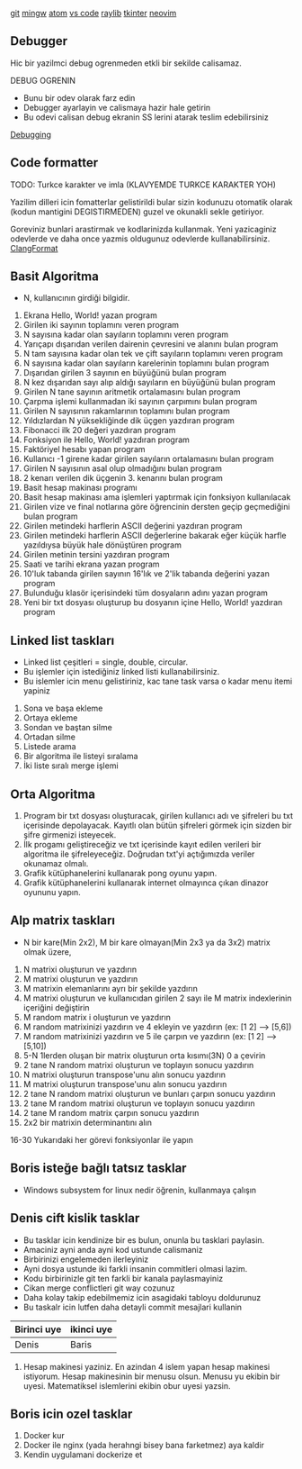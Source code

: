 [git](https://git-scm.com/) [mingw](http://mingw-w64.org/doku.php) [atom](https://atom.io/) [vs code](https://code.visualstudio.com/) [raylib](https://www.raylib.com/) [tkinter](https://docs.python.org/3/library/tkinter.html) [neovim](https://neovim.io/)

## Debugger

Hic bir yazilmci debug ogrenmeden etkli bir sekilde calisamaz. 

DEBUG OGRENIN

- Bunu bir odev olarak farz edin
- Debugger ayarlayin ve calismaya hazir hale getirin
- Bu odevi calisan debug ekranin SS lerini atarak teslim edebilirsiniz

[Debugging](https://code.visualstudio.com/docs/editor/debugging)

## Code formatter
TODO: Turkce karakter ve imla (KLAVYEMDE TURKCE KARAKTER YOH)

Yazilim dilleri icin fomatterlar gelistirildi bular sizin kodunuzu otomatik olarak (kodun mantigini DEGISTIRMEDEN) guzel ve okunakli sekle getiriyor.

Goreviniz bunlari arastirmak ve kodlarinizda kullanmak. Yeni yazicaginiz odevlerde ve daha once yazmis oldugunuz odevlerde kullanabilirsiniz. 
[ClangFormat](https://clang.llvm.org/docs/ClangFormat.html)

## Basit Algoritma

- N, kullanıcının girdiği bilgidir.

01. Ekrana Hello, World! yazan program
02. Girilen iki sayının toplamını veren program
03. N sayısına kadar olan sayıların toplamını veren program
04. Yarıçapı dışarıdan verilen dairenin çevresini ve alanını bulan program
05. N tam sayısına kadar olan tek ve çift sayıların toplamını veren program
06. N sayısına kadar olan sayıların karelerinin toplamını bulan program
07. Dışarıdan girilen 3 sayının en büyüğünü bulan program
08. N kez dışarıdan sayı alıp aldığı sayıların en büyüğünü bulan program
09. Girilen N tane sayının aritmetik ortalamasını bulan program
10. Çarpma işlemi kullanmadan iki sayının çarpımını bulan program
11. Girilen N sayısının rakamlarının toplamını bulan program
12. Yıldızlardan N yüksekliğinde dik üçgen yazdıran program
13. Fibonacci ilk 20 değeri yazdıran program
14. Fonksiyon ile Hello, World! yazdıran program
15. Faktöriyel hesabı yapan program
16. Kullanıcı -1 girene kadar girilen sayıların ortalamasını bulan program
17. Girilen N sayısının asal olup olmadığını bulan program
18. 2 kenarı verilen dik üçgenin 3. kenarını bulan program
19. Basit hesap makinası programı
20. Basit hesap makinası ama işlemleri yaptırmak için fonksiyon kullanılacak
21. Girilen vize ve final notlarına göre öğrencinin dersten geçip geçmediğini bulan program
22. Girilen metindeki harflerin ASCII değerini yazdıran program
23. Girilen metindeki harflerin ASCII değerlerine bakarak eğer küçük harfle yazıldıysa büyük hale dönüştüren program
24. Girilen metinin tersini yazdıran program
25. Saati ve tarihi ekrana yazan program
26. 10'luk tabanda girilen sayının 16'lık ve 2'lik tabanda değerini yazan program   
27. Bulunduğu klasör içerisindeki tüm dosyaların adını yazan program
28. Yeni bir txt dosyası oluşturup bu dosyanın içine Hello, World! yazdıran program

## Linked list taskları

- Linked list çeşitleri = single, double, circular.
- Bu işlemler için istediğiniz linked listi kullanabilirsiniz.
- Bu islemler icin menu gelistiriniz, kac tane task varsa o kadar menu itemi yapiniz

1. Sona ve başa ekleme
2. Ortaya ekleme
3. Sondan ve baştan silme
4. Ortadan silme
5. Listede arama
6. Bir algoritma ile listeyi sıralama
7. İki liste sıralı merge işlemi

## Orta Algoritma

1. Program bir txt dosyası oluşturacak, girilen kullanıcı adı ve şifreleri bu txt içerisinde depolayacak. Kayıtlı olan bütün şifreleri görmek için sizden bir şifre girmenizi isteyecek.
2. İlk progamı geliştireceğiz ve txt içerisinde kayıt edilen verileri bir algoritma ile şifreleyeceğiz. Doğrudan txt'yi açtığımızda veriler okunamaz olmalı.
3. Grafik kütüphanelerini kullanarak pong oyunu yapın.
4. Grafik kütüphanelerini kullanarak internet olmayınca çıkan dinazor oyununu yapın.

## Alp matrix taskları

- N bir kare(Min 2x2), M bir kare olmayan(Min 2x3 ya da 3x2) matrix olmak üzere,

1.  N matrixi oluşturun ve yazdırın
2.  M matrixi oluşturun ve yazdırın
3.  M matrixin elemanlarını ayrı bir şekilde yazdırın
4.  M matrixi oluşturun ve kullanıcıdan girilen 2 sayı ile M matrix indexlerinin içeriğini değiştirin
5.  M random matrix i oluşturun ve yazdırın 
6.  M random matrixinizi yazdırın ve 4 ekleyin ve yazdırın (ex: [1 2] --> [5,6])
7.  M random matrixinizi yazdırın ve 5 ile çarpın ve yazdırın (ex: [1 2] --> [5,10])
8.  5-N 1lerden oluşan bir matrix oluşturun orta kısımı(3N) 0 a çevirin
9.  2 tane N random matrixi oluşturun ve toplayın sonucu yazdırın
10. N matrixi oluşturun transpose'unu alın sonucu yazdırın
11. M matrixi oluşturun transpose'unu alın sonucu yazdırın
12. 2 tane N random matrixi oluşturun ve bunları çarpın sonucu yazdırın
13. 2 tane M random matrixi oluşturun ve toplayın sonucu yazdırın
14. 2 tane M random matrix çarpın sonucu yazdırın
15. 2x2 bir matrixin determinantını alın

16-30 Yukarıdaki her görevi fonksiyonlar ile yapın 

## Boris isteğe bağlı tatsız tasklar

- Windows subsystem for linux nedir öğrenin, kullanmaya çalışın  

## Denis cift kislik tasklar

- Bu tasklar icin kendinize bir es bulun, onunla bu tasklari paylasin.
- Amaciniz ayni anda ayni kod ustunde calismaniz
- Birbirinizi engelemeden ilerleyiniz
- Ayni dosya ustunde iki farkli insanin commitleri olmasi lazim.
- Kodu birbirinizle git ten farkli bir kanala paylasmayiniz
- Cikan merge conflictleri git way cozunuz
- Daha kolay takip edebilmemiz icin asagidaki tabloyu doldurunuz
- Bu taskalr icin lutfen daha detayli commit mesajlari kullanin

| Birinci uye | ikinci uye |
|-------|-------|
| Denis | Baris |

01. Hesap makinesi yaziniz. En azindan 4 islem yapan hesap makinesi istiyorum. Hesap makinesinin bir menusu olsun. Menusu yu ekibin bir uyesi. Matematiksel islemlerini ekibin obur uyesi yazsin.

## Boris icin ozel tasklar

1. Docker kur
2. Docker ile nginx (yada herahngi bisey bana farketmez) aya kaldir
3. Kendin uygulamani dockerize et

